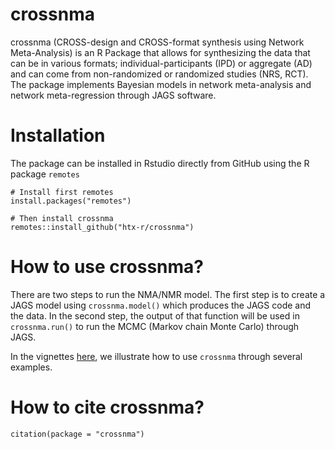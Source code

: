 # crossnma
crossnma (CROSS-design and CROSS-format synthesis using Network Meta-Analysis) is an R Package that allows for synthesizing the data that can be in various formats; individual-participants (IPD) or aggregate (AD) and can come from non-randomized or randomized studies (NRS, RCT). The package implements Bayesian models in network meta-analysis and network meta-regression through JAGS software.
# Installation
The package can be installed in Rstudio directly from GitHub using the R package `remotes` 
```
# Install first remotes
install.packages("remotes")

# Then install crossnma
remotes::install_github("htx-r/crossnma")
```
# How to use crossnma?
There are two steps to run the NMA/NMR model. The first step is to create a JAGS model using `crossnma.model()` which produces the JAGS code and the data. In the second step, the output of that function will be used in `crossnma.run()` to run the MCMC (Markov chain Monte Carlo) through JAGS.

In the vignettes [here](), we illustrate how to use `crossnma` through several examples.

# How to cite crossnma?

```
citation(package = "crossnma")
```
